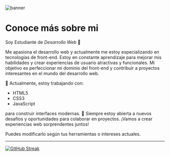 ![banner](https://github.com/user-attachments/assets/03c75a90-d39e-4c90-9efa-868d47d14226)
# Conoce más sobre mi
Soy Estudiante de *Desarrollo Web* 🦖​

Me apasiona el desarrollo web y actualmente me estoy especializando en tecnologías de front-end. Estoy en constante aprendizaje para mejorar mis habilidades y crear experiencias de usuario atractivas y funcionales. Mi objetivo es perfeccionar mi dominio del front-end y contribuir a proyectos interesantes en el mundo del desarrollo web.

🔧 Actualmente, estoy trabajando con:

	 
- HTML5
- CSS3  
- JavaScript
  
para construir interfaces modernas. 🚀 Siempre estoy abierta a nuevos desafíos y oportunidades para colaborar en proyectos. ¡Vamos a crear experiencias web sorprendentes juntos!

Puedes modificarlo según tus herramientas o intereses actuales.



***

[![GitHub Streak](https://github-readme-streak-stats.herokuapp.com?user=LuMorenoM&theme=dark-minimalist&border_radius=8&locale=es&mode=weekly)](https://git.io/streak-stats)
